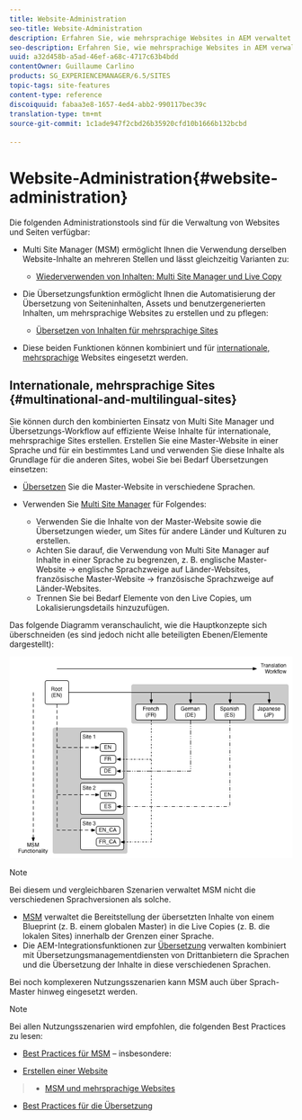 ```yaml
---
title: Website-Administration
seo-title: Website-Administration
description: Erfahren Sie, wie mehrsprachige Websites in AEM verwaltet werden.
seo-description: Erfahren Sie, wie mehrsprachige Websites in AEM verwaltet werden.
uuid: a32d458b-a5ad-46ef-a68c-4717c63b4bdd
contentOwner: Guillaume Carlino
products: SG_EXPERIENCEMANAGER/6.5/SITES
topic-tags: site-features
content-type: reference
discoiquuid: fabaa3e8-1657-4ed4-abb2-990117bec39c
translation-type: tm+mt
source-git-commit: 1c1ade947f2cbd26b35920cfd10b1666b132bcbd

---
```



# Website-Administration{#website-administration}

Die folgenden Administrationstools sind für die Verwaltung von Websites und Seiten verfügbar:

* Multi Site Manager (MSM) ermöglicht Ihnen die Verwendung derselben Website-Inhalte an mehreren Stellen und lässt gleichzeitig Varianten zu:

   * [Wiederverwenden von Inhalten: Multi Site Manager und Live Copy](/help/sites-administering/msm.md)

* Die Übersetzungsfunktion ermöglicht Ihnen die Automatisierung der Übersetzung von Seiteninhalten, Assets und benutzergenerierten Inhalten, um mehrsprachige Websites zu erstellen und zu pflegen:

   * [Übersetzen von Inhalten für mehrsprachige Sites](/help/sites-administering/translation.md)

* Diese beiden Funktionen können kombiniert und für [internationale, mehrsprachige](#multinational-and-multilingual-sites) Websites eingesetzt werden.

## Internationale, mehrsprachige Sites {#multinational-and-multilingual-sites}

Sie können durch den kombinierten Einsatz von Multi Site Manager und Übersetzungs-Workflow auf effiziente Weise Inhalte für internationale, mehrsprachige Sites erstellen. Erstellen Sie eine Master-Website in einer Sprache und für ein bestimmtes Land und verwenden Sie diese Inhalte als Grundlage für die anderen Sites, wobei Sie bei Bedarf Übersetzungen einsetzen:

* [Übersetzen](/help/sites-administering/translation.md) Sie die Master-Website in verschiedene Sprachen.

* Verwenden Sie [Multi Site Manager](/help/sites-administering/msm.md) für Folgendes:

   * Verwenden Sie die Inhalte von der Master-Website sowie die Übersetzungen wieder, um Sites für andere Länder und Kulturen zu erstellen.
   * Achten Sie darauf, die Verwendung von Multi Site Manager auf Inhalte in einer Sprache zu begrenzen, z. B. englische Master-Website -> englische Sprachzweige auf Länder-Websites, französische Master-Website -> französische Sprachzweige auf Länder-Websites.
   * Trennen Sie bei Bedarf Elemente von den Live Copies, um Lokalisierungsdetails hinzuzufügen.

Das folgende Diagramm veranschaulicht, wie die Hauptkonzepte sich überschneiden (es sind jedoch nicht alle beteiligten Ebenen/Elemente dargestellt):

![chlimage_1-71](assets/chlimage_1-71a.png)

>[!NOTE]
>
>Bei diesem und vergleichbaren Szenarien verwaltet MSM nicht die verschiedenen Sprachversionen als solche.
>
>* [MSM](/help/sites-administering/msm.md) verwaltet die Bereitstellung der übersetzten Inhalte von einem Blueprint (z. B. einem globalen Master) in die Live Copies (z. B. die lokalen Sites) innerhalb der Grenzen einer Sprache.
>* Die AEM-Integrationsfunktionen zur [Übersetzung](/help/sites-administering/translation.md) verwalten kombiniert mit Übersetzungsmanagementdiensten von Drittanbietern die Sprachen und die Übersetzung der Inhalte in diese verschiedenen Sprachen.
>
>
Bei noch komplexeren Nutzungsszenarien kann MSM auch über Sprach-Master hinweg eingesetzt werden.

>[!NOTE]
>
>Bei allen Nutzungsszenarien wird empfohlen, die folgenden Best Practices zu lesen:
>
>* [Best Practices für MSM](/help/sites-administering/msm-best-practices.md) – insbesondere:
   >
   >  
* [Erstellen einer Website](/help/sites-administering/msm-best-practices.md#create-site)
>  * [MSM und mehrsprachige Websites](/help/sites-administering/msm-best-practices.md#msm-and-multilingual-websites)
   >
   >
* [Best Practices für die Übersetzung](/help/sites-administering/tc-bp.md)

